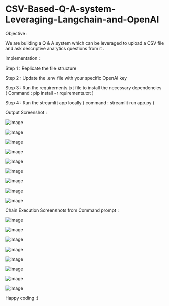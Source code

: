 # CSV-Based-Q-A-system-Leveraging-Langchain-and-OpenAI

Objective : 

We are building a Q & A system which can be leveraged to upload a CSV file and ask descriptive analytics questions from it .

Implementation : 

Step 1 : Replicate the file structure

Step 2 : Update the .env file with your specific OpenAI key

Step 3 : Run the requirements.txt file to install the necessary dependencies ( Command : pip install -r rquirements.txt )

Step 4 : Run the streamlit app locally ( command : streamlit run app.py )


Output Screenshot : 

![image](https://github.com/user-attachments/assets/62783bec-f73e-4390-be34-ecf36585fae3)

![image](https://github.com/user-attachments/assets/377e1516-8483-4adf-b968-898df2a0461b)

![image](https://github.com/user-attachments/assets/4ae44232-8b34-4a86-95b8-367b9ebe580c)

![image](https://github.com/user-attachments/assets/dbdd1eae-a1fd-440e-981c-87b3785ae9d4)

![image](https://github.com/user-attachments/assets/197ed60a-7ace-409f-961b-9df58972d785)

![image](https://github.com/user-attachments/assets/86a88b11-0b1f-4340-9552-f56c33cecdd5)

![image](https://github.com/user-attachments/assets/1b28dc1a-dd1c-4f84-9ae4-07035cc712fd)

![image](https://github.com/user-attachments/assets/053ed3b3-044b-4349-8b5c-3b06a208fae9)

![image](https://github.com/user-attachments/assets/07c008aa-2af4-41d6-977c-325c88a48f2e)

Chain Execution Screenshots from Command prompt : 

![image](https://github.com/user-attachments/assets/3f7470c6-7dea-4944-b202-63c88bdd419d)

![image](https://github.com/user-attachments/assets/bcce44a2-4e7c-4d6c-b674-da4179b7602d)

![image](https://github.com/user-attachments/assets/8f6a1e24-c173-4667-84d5-e14dc38fa9d2)

![image](https://github.com/user-attachments/assets/a306f350-25ad-4037-90a2-8196bf2a75c6)

![image](https://github.com/user-attachments/assets/923481f0-35a6-4883-ab1b-46469543f069)

![image](https://github.com/user-attachments/assets/ebc243a7-69da-4675-adfe-32e40e23aec1)

![image](https://github.com/user-attachments/assets/754ab18f-5b21-4b7f-9b07-b6db5bc4e544)

![image](https://github.com/user-attachments/assets/84e94558-0c30-4437-ba31-f2404e75b975)


Happy coding :)











